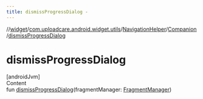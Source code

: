 ```yaml
---
title: dismissProgressDialog -
---
```

//[widget](../../../index.md)/[com.uploadcare.android.widget.utils](../../index.md)/[NavigationHelper](../index.md)/[Companion](index.md)/[dismissProgressDialog](dismiss-progress-dialog.md)



# dismissProgressDialog  
[androidJvm]  
Content  
fun [dismissProgressDialog](dismiss-progress-dialog.md)(fragmentManager: [FragmentManager](https://developer.android.com/reference/kotlin/androidx/fragment/app/FragmentManager.html))  




